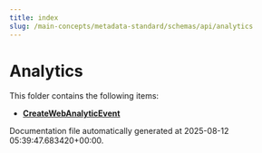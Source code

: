 ```yaml
---
title: index
slug: /main-concepts/metadata-standard/schemas/api/analytics
---
```


# Analytics

This folder contains the following items:

- [**CreateWebAnalyticEvent**](/main-concepts/metadata-standard/schemas/api/analytics/createwebanalyticevent)


Documentation file automatically generated at 2025-08-12 05:39:47.683420+00:00.
